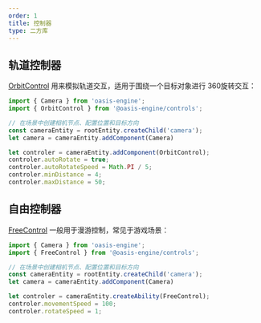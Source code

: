 ```yaml
---
order: 1
title: 控制器
type: 二方库
---
```


## 轨道控制器
[OrbitControl](${api}controls/OrbitControl) 用来模拟轨道交互，适用于围绕一个目标对象进行 360旋转交互：

<playground src="gltf.ts"></playground>

```typescript
import { Camera } from 'oasis-engine';
import { OrbitControl } from '@oasis-engine/controls';

// 在场景中创建相机节点、配置位置和目标方向
const cameraEntity = rootEntity.createChild('camera');
let camera = cameraEntity.addComponent(Camera)

let controler = cameraEntity.addComponent(OrbitControl);
controler.autoRotate = true;
controler.autoRotateSpeed = Math.PI / 5;
controler.minDistance = 4;
controler.maxDistance = 50;
```


## 自由控制器

[FreeControl](${api}controls/FreeControl) 一般用于漫游控制，常见于游戏场景：

<playground src="controls-free.ts"></playground>

```typescript
import { Camera } from 'oasis-engine';
import { FreeControl } from '@oasis-engine/controls';

// 在场景中创建相机节点、配置位置和目标方向
const cameraEntity = rootEntity.createChild('camera');
let camera = cameraEntity.addComponent(Camera)

let controler = cameraEntity.createAbility(FreeControl);
controler.movementSpeed = 100;
controler.rotateSpeed = 1;
```





